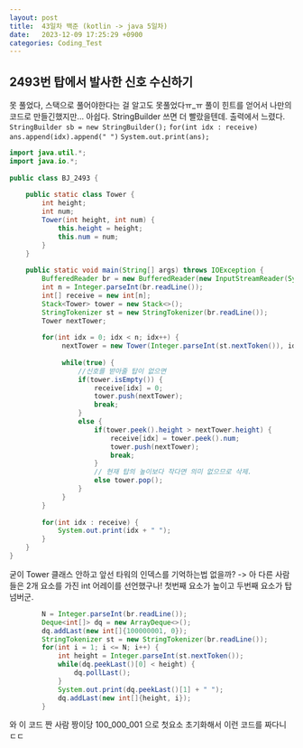 ```yaml
---
layout: post
title:  43일차 백준 (kotlin -> java 5일차)
date:   2023-12-09 17:25:29 +0900
categories: Coding_Test
--- 
```


## 2493번 탑에서 발사한 신호 수신하기
못 풀었다, 스택으로 풀어야한다는 걸 알고도 못풀었다ㅠ_ㅠ
풀이 힌트를 얻어서 나만의 코드로 만들긴했지만... 아쉽다.
StringBuilder 쓰면 더 빨랐을텐데. 출력에서 느렸다.
`StringBuilder sb = new StringBuilder();`
`for(int idx : receive) ans.append(idx).append(" ")`
`System.out.print(ans);`

```java
import java.util.*;  
import java.io.*;  
  
public class BJ_2493 {  
  
    public static class Tower {  
        int height;  
        int num;  
        Tower(int height, int num) {  
            this.height = height;  
            this.num = num;  
        }  
    }  
  
    public static void main(String[] args) throws IOException {  
        BufferedReader br = new BufferedReader(new InputStreamReader(System.in));  
        int n = Integer.parseInt(br.readLine());  
        int[] receive = new int[n];  
        Stack<Tower> tower = new Stack<>();  
        StringTokenizer st = new StringTokenizer(br.readLine());  
        Tower nextTower;  
  
        for(int idx = 0; idx < n; idx++) {  
             nextTower = new Tower(Integer.parseInt(st.nextToken()), idx + 1);  
  
             while(true) {  
                 //신호를 받아줄 탑이 없으면  
                 if(tower.isEmpty()) {  
                     receive[idx] = 0;  
                     tower.push(nextTower);  
                     break;  
                 }  
                 else {  
                     if(tower.peek().height > nextTower.height) {  
                         receive[idx] = tower.peek().num;  
                         tower.push(nextTower);  
                         break;  
                     }  
                     // 현재 탑의 높이보다 작다면 의미 없으므로 삭제.  
                     else tower.pop();  
                 }  
             }  
        }  
  
        for(int idx : receive) {  
            System.out.print(idx + " ");  
        }  
    }  
}
```
굳이 Tower 클래스 안하고 앞선 타워의 인덱스를 기억하는법 없을까?
-> 아 다른 사람들은 2개 요소를 가진 int 어레이를 선언했구나!
첫번째 요소가 높이고
두번째 요소가 탑 넘버군.
```java
        N = Integer.parseInt(br.readLine());
        Deque<int[]> dq = new ArrayDeque<>();
        dq.addLast(new int[]{100000001, 0});
        StringTokenizer st = new StringTokenizer(br.readLine());
        for(int i = 1; i <= N; i++) {
            int height = Integer.parseInt(st.nextToken());
            while(dq.peekLast()[0] < height) {
                dq.pollLast();
            }
            System.out.print(dq.peekLast()[1] + " ");
            dq.addLast(new int[]{height, i});
        }
```
와 이 코드 짠 사람 짱이당
100_000_001 으로 첫요소 초기화해서 이런 코드를 짜다니 ㄷㄷ